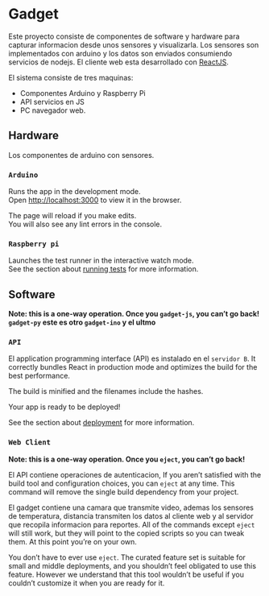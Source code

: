 # Gadget

Este proyecto consiste de componentes de software y hardware para capturar informacion desde unos sensores y visualizarla. Los sensores son implementados con arduino y los datos son enviados consumiendo servicios de nodejs. El cliente web esta desarrollado con [ReactJS](https://github.com/facebook/create-react-app).

El sistema consiste de tres maquinas:
- Componentes Arduino y Raspberry Pi
- API servicios en JS
- PC navegador web.

## Hardware

Los componentes de arduino con sensores.

### `Arduino`

Runs the app in the development mode.\
Open [http://localhost:3000](http://localhost:3000) to view it in the browser.

The page will reload if you make edits.\
You will also see any lint errors in the console.

### `Raspberry pi`

Launches the test runner in the interactive watch mode.\
See the section about [running tests](https://facebook.github.io/create-react-app/docs/running-tests) for more information.

## Software

**Note: this is a one-way operation. Once you `gadget-js`, you can’t go back! `gadget-py` este es otro `gadget-ino` y el ultmo**

### `API`

El application programming interface (API) es instalado en el `servidor B`. It correctly bundles React in production mode and optimizes the build for the best performance.

The build is minified and the filenames include the hashes.

Your app is ready to be deployed!

See the section about [deployment](https://facebook.github.io/create-react-app/docs/deployment) for more information.

### `Web Client`

**Note: this is a one-way operation. Once you `eject`, you can’t go back!**

El API contiene operaciones de autenticacion, If you aren’t satisfied with the build tool and configuration choices, you can `eject` at any time. This command will remove the single build dependency from your project.

El gadget contiene una camara que transmite video, ademas los sensores de temperatura, distancia transmiten los datos al cliente web y al servidor que recopila informacion para reportes. All of the commands except `eject` will still work, but they will point to the copied scripts so you can tweak them. At this point you’re on your own.

You don’t have to ever use `eject`. The curated feature set is suitable for small and middle deployments, and you shouldn’t feel obligated to use this feature. However we understand that this tool wouldn’t be useful if you couldn’t customize it when you are ready for it.